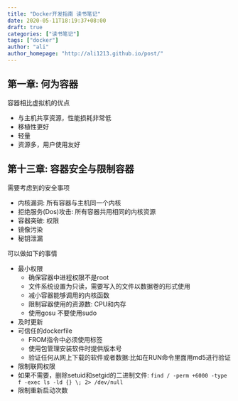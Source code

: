 ```yaml
---
title: "Docker开发指南 读书笔记"
date: 2020-05-11T18:19:37+08:00
draft: true
categories: ["读书笔记"]
tags: ["docker"]
author: "ali"
author_homepage: "http://ali1213.github.io/post/"
---
```



## 第一章: 何为容器

容器相比虚拟机的优点

+ 与主机共享资源，性能损耗非常低
+ 移植性更好
+ 轻量
+ 资源多，用户使用友好

## 第十三章: 容器安全与限制容器

需要考虑到的安全事项

+ 内核漏洞: 所有容器与主机同一个内核
+ 拒绝服务(Dos)攻击: 所有容器共用相同的内核资源
+ 容器突破: 权限
+ 镜像污染
+ 秘钥泄漏

可以做如下的事情
+ 最小权限
    - 确保容器中进程权限不是root
    - 文件系统设置为只读，需要写入的文件以数据卷的形式使用
    - 减小容器能够调用的内核函数
    - 限制容器使用的资源数: CPU和内存
    - 使用gosu 不要使用sudo
+ 及时更新
+ 可信任的dockerfile
    - FROM指令中必须使用标签
    - 使用包管理安装软件时提供版本号
    - 验证任何从网上下载的软件或者数据:比如在RUN命令里面用md5进行验证
+ 限制联网权限
+ 如果不需要，删除setuid和setgid的二进制文件: `find / -perm +6000 -type f -exec ls -ld {} \; 2> /dev/null`
+ 限制重新启动次数

